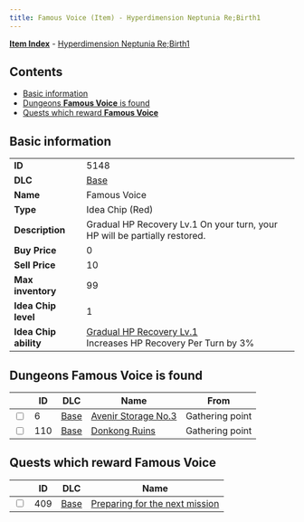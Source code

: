 ```yaml
---
title: Famous Voice (Item) - Hyperdimension Neptunia Re;Birth1
---
```


[**Item Index**](/neptunia/rb1/item/index.html) - [Hyperdimension Neptunia Re;Birth1](/neptunia/rb1)

## Contents

- [Basic information](#basic-information)
- [Dungeons **Famous Voice** is found](#dungeons-famous-voice-is-found)
- [Quests which reward **Famous Voice**](#quests-which-reward-famous-voice)

## Basic information

|   |   |
| -- | -- |
| **ID** | 5148 |
| **DLC** | [Base](/neptunia/rb1/dlc/1-base.html) |
| **Name** | Famous Voice |
| **Type** | Idea Chip (Red) |
| **Description** | Gradual HP Recovery Lv.1 On your turn, your HP will be partially restored. |
| **Buy Price** | 0 |
| **Sell Price** | 10 |
| **Max inventory** | 99 |
| **Idea Chip level** | 1 |
| **Idea Chip ability** | [Gradual HP Recovery Lv.1](/neptunia/rb1/avatar/1-9647-gradual-hp-recovery-lv-1.html)<br />Increases HP Recovery Per Turn by 3% |


## Dungeons **Famous Voice** is found

|    | ID | DLC | Name | From |
| -- | -- | --- | ---- | ---- |
| <input type="checkbox" id="rb1-dungeon-1-6" class="trackbox" /> | 6 | [Base](/neptunia/rb1/dlc/1-base.html) | [Avenir Storage No.3](/neptunia/rb1/dungeon/1-6-avenir-storage-no-3.html) | Gathering point |
| <input type="checkbox" id="rb1-dungeon-1-110" class="trackbox" /> | 110 | [Base](/neptunia/rb1/dlc/1-base.html) | [Donkong Ruins](/neptunia/rb1/dungeon/1-110-donkong-ruins.html) | Gathering point |


## Quests which reward **Famous Voice**

|    | ID | DLC | Name |
| -- | -- | --- | ---- |
| <input type="checkbox" id="rb1-quest-1-409" class="trackbox" /> | 409 | [Base](/neptunia/rb1/dlc/1-base.html) | [Preparing for the next mission](/neptunia/rb1/quest/1-409-preparing-for-the-next-mission.html) |
